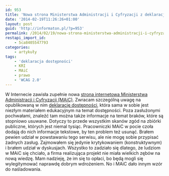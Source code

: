 ```yaml
---
id: 953
title: 'Nowa strona Ministerstwa Administracji i Cyfryzacji z deklaracją dostępności'
date: '2014-02-19T11:26:26+01:00'
layout: post
guid: 'http://informaton.pl/?p=953'
permalink: /2014/02/19/nowa-strona-ministerstwa-administracji-i-cyfryzacji-z-deklaracja-dostepnosci/
restapi_import_id:
    - 5ca8405547793
categories:
    - artykuły
tags:
    - 'deklaracja dostępności'
    - KRI
    - MAiC
    - prawo
    - 'WCAG 2.0'
---
```


W Internecie zawisła zupełnie nowa [strona internetowa Ministerstwa Administracji i Cyfryzacji (MAiC)](http://www.mac.gov.pl). Zwracam szczególną uwagę na opublikowaną w nim [deklarację dostępności](http://mac.gov.pl/dostepnosc), która sama w sobie jest niezłym materiałem edukacyjnym na temat dostępności. Poza zasłużonymi pochwałami, znaleźć tam można także informacje na temat braków, które są stopniowo usuwane. Dotyczy to przede wszystkim skanów zgód na zbiórki publiczne, których jest niemal tysiąc. Pracowniczki MAiC w pocie czoła dodają do nich informacje tekstowe, by ten problem też usunąć. Brałem pewien udział w powstawaniu tego serwisu, ale nie mogę sobie przypisać żadnych zasług. Zajmowałem się jedynie krytykowaniem (konstruktywnym) i brałem udział w dyskusjach. Wszystko to zadziało się dlatego, że ludziom w MAiC się chciało, a firma realizująca projekt nie miała wielkich zębów na nową wiedzę. Mam nadzieję, że im się to opłaci, bo będą mogli się wylegitymować naprawdę dobrym wdrożeniem. No i MAiC dało innym wzór do naśladowania.